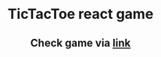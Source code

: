 <div align="center" id="top"> 
  &#xa0;
</div>

<h1 align="center">TicTacToe react game</h1>

<div align="center">
  <h2>Check game via <a href='https://alexvaster.github.io/reactGame/'>link</a></p>
</div>

